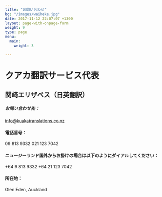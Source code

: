 ```yaml
---
title: "お問い合わせ"
bg: "/images/waiheke.jpg"
date: 2017-11-12 22:07:07 +1300
layout: page-with-onpage-form
weight: 9
type: page
menu:
  main:
    weight: 3

---
```

# クアカ翻訳サービス代表

## 関﨑エリザベス（日英翻訳）

##### お問い合わせ先：

[info@kuakatranslations.co.nz](mailto:info@kuakatranslations.co.nz)

#### 電話番号：

09 813 9332
021 123 7042

#### ニュージーランド国外からお掛けの場合は以下のようにダイアルしてください：

\+64 9 813 9332
\+64 21 123 7042

#### 所在地：

Glen Eden, Auckland